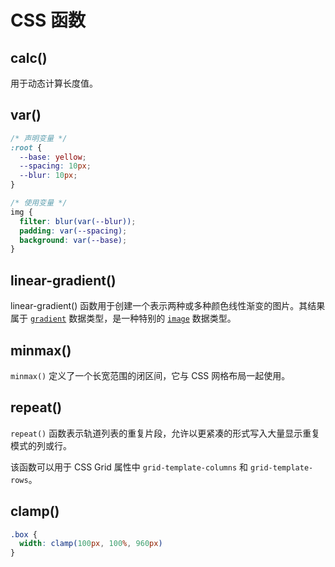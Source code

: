 # CSS 函数

## calc()

用于动态计算长度值。

## var()

```css
/* 声明变量 */
:root {
  --base: yellow;
  --spacing: 10px;
  --blur: 10px;
}

/* 使用变量 */
img {
  filter: blur(var(--blur));
  padding: var(--spacing);
  background: var(--base);
}
```

## linear-gradient()

linear-gradient() 函数用于创建一个表示两种或多种颜色线性渐变的图片。其结果属于 [`gradient`](https://developer.mozilla.org/zh-CN/docs/Web/CSS/gradient) 数据类型，是一种特别的 [`image`](https://developer.mozilla.org/zh-CN/docs/Web/CSS/image) 数据类型。

## minmax()

`minmax()` 定义了一个长宽范围的闭区间，它与 CSS 网格布局一起使用。

## repeat()

`repeat()` 函数表示轨道列表的重复片段，允许以更紧凑的形式写入大量显示重复模式的列或行。

该函数可以用于 CSS Grid 属性中 `grid-template-columns` 和 `grid-template-rows`。

## clamp()

```css
.box {
  width: clamp(100px, 100%, 960px)
}
```

